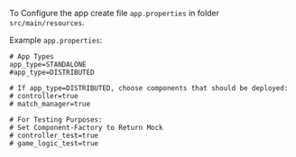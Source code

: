 To Configure the app create file `app.properties` in folder `src/main/resources`. 

Example `app.properties`:
````
# App Types
app_type=STANDALONE
#app_type=DISTRIBUTED

# If app_type=DISTRIBUTED, choose components that should be deployed:
# controller=true
# match_manager=true

# For Testing Purposes:
# Set Component-Factory to Return Mock
# controller_test=true
# game_logic_test=true

````

